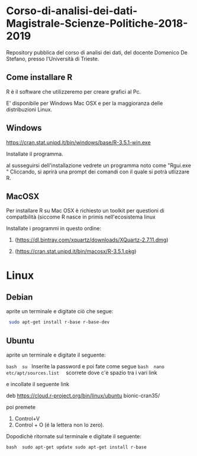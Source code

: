 # Corso-di-analisi-dei-dati-Magistrale-Scienze-Politiche-2018-2019
Repository pubblica del corso di analisi dei dati, del docente Domenico De Stefano, presso l'Università di Trieste.

Come installare R
-----------------
R è il software che utilizzeremo per creare grafici al Pc.

E' disponibile per Windows Mac OSX e per la maggioranza delle distribuzioni Linux.

Windows
-------
https://cran.stat.unipd.it/bin/windows/base/R-3.5.1-win.exe

Installate il programma.

al susseguirsi dell'installazione vedrete un programma noto come "Rgui.exe " Cliccando, si aprirà una prompt dei comandi  con il quale si potrà utlizzare R.


MacOSX
-------


Per installare R su Mac OSX è richiesto un toolkit per questioni di compatbilità (siccome R nasce in primis nell'ecosistema linux

Installate i programmi in questo ordine:


1) (https://dl.bintray.com/xquartz/downloads/XQuartz-2.7.11.dmg) 

2) (https://cran.stat.unipd.it/bin/macosx/R-3.5.1.pkg)

Linux
============

Debian
-------

aprite un terminale e digitate ciò che segue:

```bash 
 sudo apt-get install r-base r-base-dev

```

Ubuntu 
-------


aprite un terminale  e digitate il seguente:

``bash 
su
``
Inserite la password e poi fate come segue
``bash 
nano etc/apt/sources.list 
``
scorrete dove c'è spazio tra i vari link 

e incollate il seguente link

deb https://cloud.r-project.org/bin/linux/ubuntu bionic-cran35/

poi premete


1) Control+V  
2) Control + O (é la lettera non lo zero). 

Dopodichè ritornate sul terminale e digitate il seguente:

``bash 
sudo apt-get update
sudo apt-get install r-base
``

